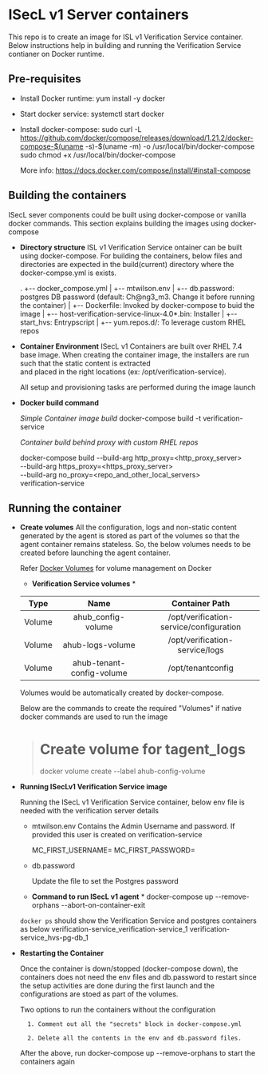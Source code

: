 ISecL v1 Server containers
==========================
This repo is to create an image for ISL v1 Verification Service container. 
Below instructions help in building and running the Verification Service 
contianer on Docker runtime.

Pre-requisites
----------------------

* Install Docker runtime: yum install -y docker
* Start docker service: systemctl start docker
* Install docker-compose: 
    sudo curl -L https://github.com/docker/compose/releases/download/1.21.2/docker-compose-$(uname -s)-$(uname -m) -o /usr/local/bin/docker-compose
    sudo chmod +x /usr/local/bin/docker-compose

    More info: https://docs.docker.com/compose/install/#install-compose

Building the containers
-----------------------

ISecL sever components could be built using docker-compose or vanilla docker commands. 
This section explains building the images using docker-compose

* **Directory structure**
    ISL v1 Verification Service ontainer can be built using docker-compose. 
    For building the containers, below files and directories are expected 
    in the build(current) directory where the docker-compse.yml is exists.

    .
    +-- docker\_compose.yml 
    |
    +-- mtwilson.env
    |
    +-- db.password: postgres DB password (default: Ch@ng3_m3. Change it before running the container)
    |
    +-- Dockerfile: Invoked by docker-compose to buid the image
    |
    +-- host-verification-service-linux-4.0*.bin: Installer
    |
    +-- start_hvs: Entrypscript
    |
    +-- yum.repos.d/: To leverage custom RHEL repos


* **Container Environment**
    ISecL v1 Containers are built over RHEL 7.4 base image. When creating the container
    image, the installers are run such that the static content is extracted  
    and placed in the right locations (ex: /opt/verification-service).

    All setup and provisioning tasks are performed during the image launch

* **Docker build command**

    *Simple Container image build*
    docker-compose build -t verification-service

    *Container build behind proxy with custom RHEL repos*

    docker-compose build --build-arg http_proxy=<http_proxy_server> \
        --build-arg https_proxy=<https_proxy_server> \
        --build-arg no_proxy=<repo_and_other_local_servers> \
        verification-service

Running the container
---------------------

* **Create volumes**
    All the configuration, logs and non-static content generated by the agent
    is stored as part of the volumes so that the agent container remains 
    stateless. So, the below volumes needs to be created before launching the
    agent container.

    Refer [Docker Volumes](https://docs.docker.com/storage/volumes/) for volume 
    management on Docker


    * **Verification Service volumes** *

    | Type          | Name                      | Container Path                     |
    |:-------------:|:-------------------------:|:----------------------------------:|
    | Volume        | ahub_config-volume        | /opt/verification-service/configuration |
    | Volume        | ahub-logs-volume          | /opt/verification-service/logs          |
    | Volume        | ahub-tenant-config-volume | /opt/tenantconfig                  |

    Volumes would be automatically created by docker-compose. 

    Below are the commands to create the required "Volumes" if native docker 
    commands are used to run the image

    > # Create volume for tagent_logs
    > docker volume create --label ahub-config-volume


* **Running ISecLv1 Verification Service image**

    Running the ISecL v1 Verification Service container, below env file is needed 
    with the verification server details

    * mtwilson.env
        Contains the Admin Username and password. If provided this user is created on verification-service

        MC_FIRST_USERNAME=<Admin user>
        MC_FIRST_PASSWORD=<Admin password>

    * db.password

         Update the file to set the Postgres password

    * **Command to run ISecL v1 agent** *
    docker-compose up --remove-orphans --abort-on-container-exit

    `docker ps` should show the Verification Service and postgres containers as below
        verification-service_verification-service_1
        verification-service_hvs-pg-db_1

* **Restarting the Container**

    Once the container is down/stopped (docker-compose down), the containers does not need the env files and
    db.password to restart since the setup activities are done during the first launch and the configurations
    are stoed as part of the volumes. 

    Two options to run the containers without the configuration

        1. Comment out all the "secrets" block in docker-compose.yml

        2. Delete all the contents in the env and db.password files.

    After the above, run docker-compose up --remove-orphans to start the containers again

